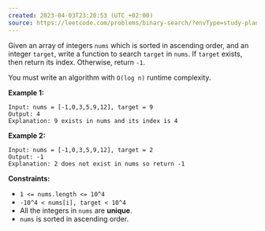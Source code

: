 ```yaml
---
created: 2023-04-03T23:20:53 (UTC +02:00)
source: https://leetcode.com/problems/binary-search/?envType=study-plan&id=level-1
---
```

Given an array of integers `nums` which is sorted in ascending order, and an integer `target`, write a function to search `target` in `nums`. If `target` exists, then return its index. Otherwise, return `-1`.

You must write an algorithm with `O(log n)` runtime complexity.

**Example 1:**

```
Input: nums = [-1,0,3,5,9,12], target = 9
Output: 4
Explanation: 9 exists in nums and its index is 4

```

**Example 2:**

```
Input: nums = [-1,0,3,5,9,12], target = 2
Output: -1
Explanation: 2 does not exist in nums so return -1

```

**Constraints:**

-   `1 <= nums.length <= 10^4`
-   `-10^4 < nums[i], target < 10^4`
-   All the integers in `nums` are **unique**.
-   `nums` is sorted in ascending order.
